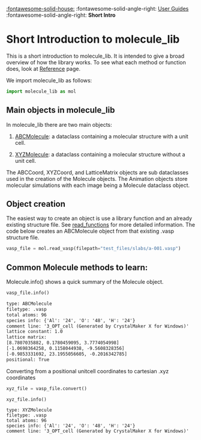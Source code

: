 [:fontawesome-solid-house:](../index.md) :fontawesome-solid-angle-right: [User Guides](index.md) :fontawesome-solid-angle-right: **Short Intro**


# Short Introduction to molecule_lib


This is a short introduction to molecule_lib. It is intended to give a broad overview of how the library works. To see what each method or function does, look at [Reference](../reference/index.md) page.

We import molecule_lib as follows:

``` py title="IN [1]"
import molecule_lib as mol

```
## Main objects in molecule_lib

In molecule_lib there are two main objects:

1. [ABCMolecule](../reference/ABCMolecule/index.md): a dataclass containing a molecular structure with a unit cell. 

2. [XYZMolecule](../reference/XYZMolecule/index.md): a dataclass containing a molecular structure without a unit cell.

The ABCCoord, XYZCoord, and LatticeMatrix objects are sub dataclasses used in the creation of the Molecule objects. The Animation objects store molecular simulations with each image being a Molecule dataclass object.



## Object creation
The easiest way to create an object is use a library function and an already existing structure file. See [read_functions](read_functions.md) for more detailed information. The code below creates an ABCMolecule object from that existing .vasp structure file.

``` py  title="IN [2]"
vasp_file = mol.read_vasp(filepath="test_files/slabs/a-001.vasp")

```

## Common Molecule methods to learn:
Molecule.info() shows a quick summary of the Molecule object.

``` py title="IN [3]"
vasp_file.info()

```
``` txt title="OUT [3]"
type: ABCMolecule
filetype: .vasp
total atoms: 96
species info: {'Al': '24', 'O': '48', 'H': '24'}
comment line: '3_OPT_cell (Generated by CrystalMaker X for Windows)'
lattice constant: 1.0
lattice matrix:
[8.7807035882, 0.1780459095, 3.7774054998]
[-1.0698364258, 0.1158044938, -9.5608328356]
[-0.9853331692, 23.1955056605, -0.2016342785]
positional: True
```
Converting from a positional unitcell coordinates to cartesian .xyz coordinates

``` py title="IN [4]"
xyz_file = vasp_file.convert()
```
``` py title="IN [5]"
xyz_file.info()
```
``` title="OUT [5]"
type: XYZMolecule
filetype: .vasp
total atoms: 96
species info: {'Al': '24', 'O': '48', 'H': '24'}
comment line: '3_OPT_cell (Generated by CrystalMaker X for Windows)'
```
